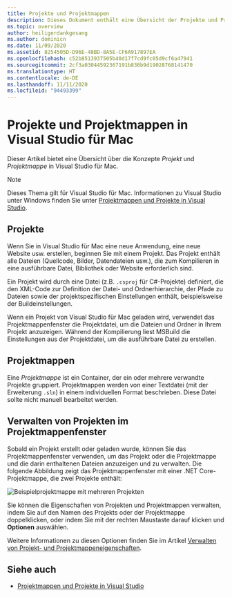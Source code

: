 ```yaml
---
title: Projekte und Projektmappen
description: Dieses Dokument enthält eine Übersicht der Projekte und Projektmappen in Visual Studio für Mac.
ms.topic: overview
author: heiligerdankgesang
ms.author: dominicn
ms.date: 11/09/2020
ms.assetid: 8254505D-D96E-48BD-8A5E-CF6A917897EA
ms.openlocfilehash: c52b8513937505b40d17f7cd9fc05d9cf6a47941
ms.sourcegitcommit: 2cf3a03044592367191b836b9d19028768141470
ms.translationtype: HT
ms.contentlocale: de-DE
ms.lasthandoff: 11/11/2020
ms.locfileid: "94493399"
---
```

# <a name="projects-and-solutions-in-visual-studio-for-mac"></a>Projekte und Projektmappen in Visual Studio für Mac

Dieser Artikel bietet eine Übersicht über die Konzepte *Projekt* und *Projektmappe* in Visual Studio für Mac.

> [!NOTE] 
> Dieses Thema gilt für Visual Studio für Mac. Informationen zu Visual Studio unter Windows finden Sie unter [Projektmappen und Projekte in Visual Studio](/visualstudio/ide/solutions-and-projects-in-visual-studio).

## <a name="projects"></a>Projekte

Wenn Sie in Visual Studio für Mac eine neue Anwendung, eine neue Website usw. erstellen, beginnen Sie mit einem Projekt. Das Projekt enthält alle Dateien (Quellcode, Bilder, Datendateien usw.), die zum Kompilieren in eine ausführbare Datei, Bibliothek oder Website erforderlich sind.

Ein Projekt wird durch eine Datei (z.B. `.csproj` für C#-Projekte) definiert, die den XML-Code zur Definition der Datei- und Ordnerhierarchie, der Pfade zu Dateien sowie der projektspezifischen Einstellungen enthält, beispielsweise der Buildeinstellungen.

Wenn ein Projekt von Visual Studio für Mac geladen wird, verwendet das Projektmappenfenster die Projektdatei, um die Dateien und Ordner in Ihrem Projekt anzuzeigen. Während der Kompilierung liest MSBuild die Einstellungen aus der Projektdatei, um die ausführbare Datei zu erstellen.

## <a name="solutions"></a>Projektmappen

Eine *Projektmappe* ist ein Container, der ein oder mehrere verwandte Projekte gruppiert. Projektmappen werden von einer Textdatei (mit der Erweiterung `.sln`) in einem individuellen Format beschrieben. Diese Datei sollte nicht manuell bearbeitet werden.

## <a name="managing-projects-in-the-solution-window"></a>Verwalten von Projekten im Projektmappenfenster

Sobald ein Projekt erstellt oder geladen wurde, können Sie das Projektmappenfenster verwenden, um das Projekt oder die Projektmappe und die darin enthaltenen Dateien anzuzeigen und zu verwalten. Die folgende Abbildung zeigt das Projektmappenfenster mit einer .NET Core-Projektmappe, die zwei Projekte enthält:

![Beispielprojektmappe mit mehreren Projekten](media/solution-example.png)

Sie können die Eigenschaften von Projekten und Projektmappen verwalten, indem Sie auf den Namen des Projekts oder der Projektmappe doppelklicken, oder indem Sie mit der rechten Maustaste darauf klicken und **Optionen** auswählen.

Weitere Informationen zu diesen Optionen finden Sie im Artikel [Verwalten von Projekt- und Projektmappeneigenschaften](managing-solutions-and-project-properties.md).

## <a name="see-also"></a>Siehe auch

- [Projektmappen und Projekte in Visual Studio](/visualstudio/ide/solutions-and-projects-in-visual-studio)

